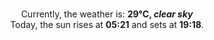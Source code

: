 <p  align="center"><br/>Currently, the weather is: <b> 29°C, <i>clear sky</i></b></br>Today, the sun rises at <b>05:21</b> and sets at <b>19:18</b>.</p>